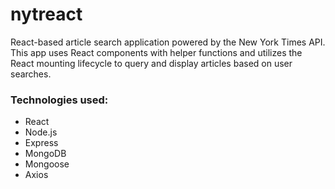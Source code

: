 # nytreact

React-based article search application powered by the New York Times API. This app uses React components with helper functions and utilizes the React mounting lifecycle to query and display articles based on user searches.

### Technologies used:
* React
* Node.js
* Express
* MongoDB
* Mongoose
* Axios
